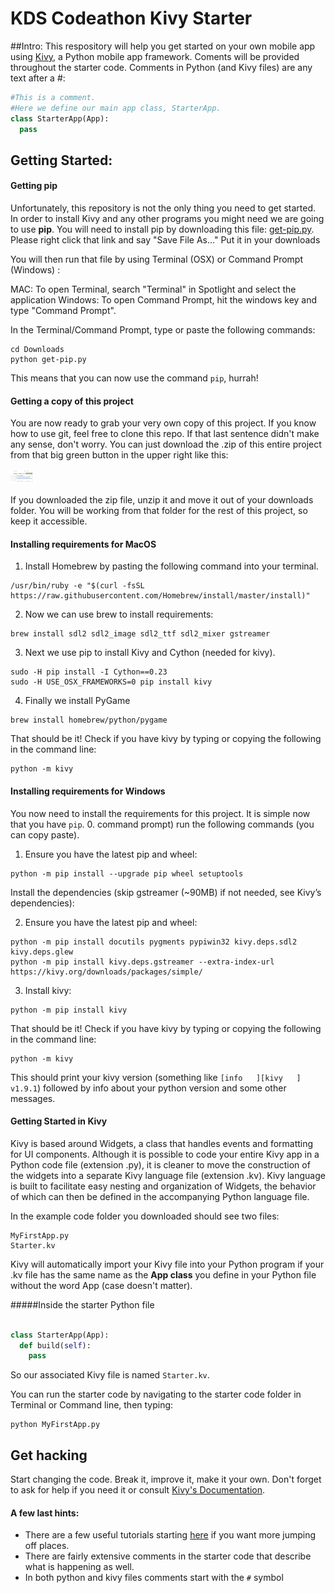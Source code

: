 # KDS Codeathon Kivy Starter

##Intro:
This respository will help you get started on your own mobile app using [Kivy](https://kivy.org/docs/), a Python mobile app framework. Coments will be provided throughout the starter code. Comments in Python (and Kivy files) are any text after a #:

```python
#This is a comment.
#Here we define our main app class, StarterApp.
class StarterApp(App):
  pass
```
## Getting Started:

#### Getting pip

Unfortunately, this repository is not the only thing you need to get started. In order to install Kivy and any other programs you might need we are going to use **pip**. You will need to install pip by downloading this file: [get-pip.py](https://bootstrap.pypa.io/get-pip.py). Please right click that link and say "Save File As..." Put it in your downloads

You will then run that file by using Terminal (OSX) or Command Prompt (Windows) :

MAC: To open Terminal, search "Terminal" in Spotlight and select the application
Windows: To open Command Prompt, hit the windows key and type "Command Prompt".

In the Terminal/Command Prompt, type or paste the following commands:

```
cd Downloads
python get-pip.py
```

This means that you can now use the command `pip`, hurrah!

#### Getting a copy of this project

You are now ready to grab your very own copy of this project. If you know how to use git, feel free to clone this repo. If that last sentence didn't make any sense, don't worry. You can just download the .zip of this entire project from that big green button in the upper right like this:

<img src="https://github.com/lhaynes92/KDSCodeathonKivyStarter/blob/master/Resources/Clone.png" height="24">

If you downloaded the zip file, unzip it and move it out of your downloads folder. You will be working from that folder for the rest of this project, so keep it accessible.

#### Installing requirements **for MacOS**

1. Install Homebrew by pasting the following command into your terminal.
```
/usr/bin/ruby -e "$(curl -fsSL https://raw.githubusercontent.com/Homebrew/install/master/install)"
```
2. Now we can use brew to install requirements:
```
brew install sdl2 sdl2_image sdl2_ttf sdl2_mixer gstreamer
```
3. Next we use pip to install Kivy and Cython (needed for kivy).
```
sudo -H pip install -I Cython==0.23
sudo -H USE_OSX_FRAMEWORKS=0 pip install kivy
```
4. Finally we install PyGame
```
brew install homebrew/python/pygame
```

That should be it! Check if you have kivy by typing or copying the following in the command line:
``` 
python -m kivy 
```

#### Installing requirements **for Windows**

You now need to install the requirements for this project. It is simple now that you have `pip`. 
0. command prompt) run the following commands (you can copy paste).

1. Ensure you have the latest pip and wheel:
```
python -m pip install --upgrade pip wheel setuptools
```
Install the dependencies (skip gstreamer (~90MB) if not needed, see Kivy’s dependencies):

2. Ensure you have the latest pip and wheel:
```
python -m pip install docutils pygments pypiwin32 kivy.deps.sdl2 kivy.deps.glew
python -m pip install kivy.deps.gstreamer --extra-index-url https://kivy.org/downloads/packages/simple/
```
3. Install kivy:
```
python -m pip install kivy 
```
That should be it! Check if you have kivy by typing or copying the following in the command line:
``` 
python -m kivy 
```
This should print your kivy version (something like `[info   ][kivy   ] v1.9.1`) followed by info about your python version and some other messages.

#### Getting Started in Kivy

Kivy is based around Widgets, a class that handles events and formatting for UI components. Although it is possible to code your entire Kivy app in a Python code file (extension .py), it is cleaner to move the construction of the widgets into a separate Kivy language file (extension .kv). Kivy language is built to facilitate easy nesting and organization of Widgets, the behavior of which can then be defined in the accompanying Python language file.

In the example code folder you downloaded should see two files: 
```
MyFirstApp.py
Starter.kv
```
Kivy will automatically import your Kivy file into your Python program if your .kv file has the same name as the **App class** you define in your Python file without the word App (case doesn't matter).

#####Inside the starter Python file
```python

class StarterApp(App):
  def build(self):
    pass
```
So our associated Kivy file is named `Starter.kv`.

You can run the starter code by navigating to the starter code folder in Terminal or Command line, then typing:
```
python MyFirstApp.py
```
## Get hacking

Start changing the code. Break it, improve it, make it your own. Don't forget to ask for help if you need it or consult [Kivy's Documentation](https://kivy.org/docs/api-kivy.html).

#### A few last hints:

- There are a few useful tutorials starting [here](https://kivy.org/docs/tutorials/pong.html#) if you want more jumping off places.
- There are fairly extensive comments in the starter code that describe what is happening as well.
 - In both python and kivy files comments start with the `#` symbol
